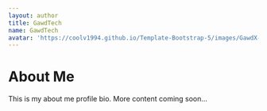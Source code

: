 ```yaml
---
layout: author
title: GawdTech
name: GawdTech
avatar: 'https://coolv1994.github.io/Template-Bootstrap-5/images/GawdX-Gold-x512.png'
---
```


# About Me

This is my about me profile bio.
More content coming soon...
